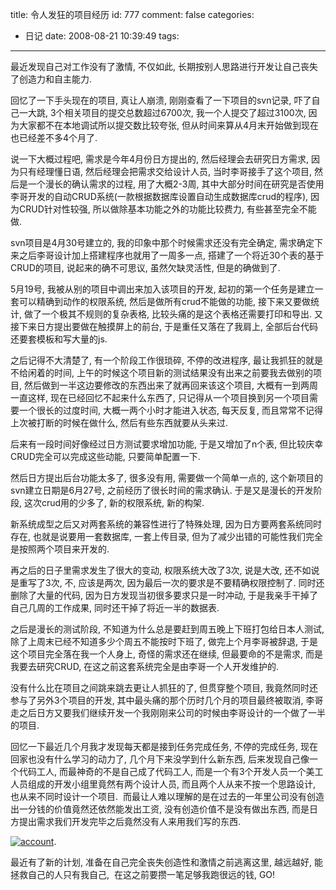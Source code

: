 title: 令人发狂的项目经历
id: 777
comment: false
categories:
  - 日记
date: 2008-08-21 10:39:49
tags:
---

最近发现自己对工作没有了激情, 不仅如此, 长期按别人思路进行开发让自己丧失了创造力和自主能力.

回忆了一下手头现在的项目, 真让人崩溃, 刚刚查看了一下项目的svn记录, 吓了自己一大跳, 3个相关项目的提交总数超过6700次, 我一个人提交了超过3100次, 因为大家都不在本地调试所以提交数比较夸张, 但从时间来算从4月末开始做到现在也已经差不多4个月了.

说一下大概过程吧, 需求是今年4月份日方提出的, 然后经理会去研究日方需求, 因为只有经理懂日语, 然后经理会把需求交给设计人员, 当时李哥接手了这个项目, 然后是一个漫长的确认需求的过程, 用了大概2-3周, 其中大部分时间在研究是否使用李哥开发的自动CRUD系统(一款根据数据库设置自动生成数据库crud的程序), 因为CRUD针对性较强, 所以做除基本功能之外的功能比较费力, 有些甚至完全不能做.

svn项目是4月30号建立的, 我的印象中那个时候需求还没有完全确定, 需求确定下来之后李哥设计加上搭建程序也就用了一周多一点, 搭建了一个将近30个表的基于CRUD的项目, 说起来的确不可思议, 虽然欠缺灵活性, 但是的确做到了.

5月19号, 我被从别的项目中调出来加入该项目的开发, 起初的第一个任务是建立一套可以精确到动作的权限系统, 然后是做所有crud不能做的功能, 接下来又要做统计, 做了一个极其不规则的复杂表格, 比较头痛的是这个表格还需要打印和导出. 又接下来日方提出要做在触摸屏上的前台, 于是重任又落在了我肩上, 全部后台代码还要套模板和写大量的js.

之后记得不大清楚了, 有一个阶段工作很琐碎, 不停的改进程序, 最让我抓狂的就是不给闲着的时间, 上午的时候这个项目新的测试结果没有出来之前要我去做别的项目, 然后做到一半这边要修改的东西出来了就再回来该这个项目, 大概有一到两周一直这样, 现在已经回忆不起来什么东西了, 只记得从一个项目换到另一个项目需要一个很长的过度时间, 大概一两个小时才能进入状态, 每天反复, 而且常常不记得上次被打断的时候在做什么, 然后有些东西就要从头来过.

后来有一段时间好像经过日方测试要求增加功能, 于是又增加了n个表, 但比较庆幸CRUD完全可以完成这些动能, 只要简单配置一下.

然后日方提出后台功能太多了, 很多没有用, 需要做一个简单一点的, 这个新项目的svn建立日期是6月27号, 之前经历了很长时间的需求确认. 于是又是漫长的开发阶段, 这次crud用的少多了, 新的权限系统, 新的构架.

新系统成型之后又对两套系统的兼容性进行了特殊处理, 因为日方要两套系统同时存在, 也就是说要用一套数据库, 一套上传目录, 但为了减少出错的可能性我们完全是按照两个项目来开发的.

再之后的日子里需求发生了很大的变动, 权限系统大改了3次, 说是大改, 还不如说是重写了3次, 不, 应该是两次, 因为最后一次的要求是不要精确权限控制了. 同时还删除了大量的代码, 因为日方发现当初很多要求只是一时冲动, 于是我亲手干掉了自己几周的工作成果, 同时还干掉了将近一半的数据表.

之后是漫长的测试阶段, 不知道为什么总是要赶到周五晚上下班打包给日本人测试, 除了上周末已经不知道多少个周五不能按时下班了, 做完上个月李哥被辞退, 于是这个项目完全落在我一个人身上, 奇怪的需求还在继续, 但最要命的不是需求, 而是我要去研究CRUD, 在这之前这套系统完全是由李哥一个人开发维护的.

没有什么比在项目之间跳来跳去更让人抓狂的了, 但贯穿整个项目, 我竟然同时还参与了另外3个项目的开发, 其中最头痛的那个历时几个月的项目最终被取消, 李哥走之后日方又要我们继续开发一个我刚刚来公司的时候由李哥设计的一个做了一半的项目.

回忆一下最近几个月我才发现每天都是接到任务完成任务, 不停的完成任务, 现在回家也没有什么学习的动力了, 几个月下来没学到什么新东西, 后来发现自己像一个代码工人, 而最神奇的不是自己成了代码工人, 而是一个有3个开发人员一个美工人员组成的开发小组里竟然有两个设计人员, 而且两个人从来不按一个思路设计, 也从来不同时设计一个项目.  而最让人难以理解的是在过去的一年里公司没有创造出一分钱的价值竟然还依然能发出工资, 没有创造价值不是没有做出东西, 而是日方提出需求我们开发完毕之后竟然没有人来用我们写的东西.

[![](//blog.foolbird.net/wp-content/uploads/2008/08/account.gif "account")](//blog.foolbird.net/wp-content/uploads/2008/08/account.gif).

最近有了新的计划, 准备在自己完全丧失创造性和激情之前逃离这里, 越远越好, 能拯救自己的人只有我自己,  在这之前要攒一笔足够我跑很远的钱, GO!
